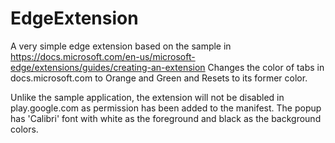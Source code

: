 # EdgeExtension
A very simple edge extension based on the sample in https://docs.microsoft.com/en-us/microsoft-edge/extensions/guides/creating-an-extension
Changes the color of tabs in docs.microsoft.com to Orange and Green and Resets to its former color.

Unlike the sample application, the extension will not be disabled in play.google.com as permission has been added to the manifest.
The popup has 'Calibri' font with white as the foreground and black as the background colors.
